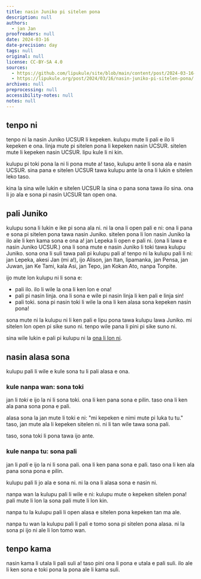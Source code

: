 ```yaml
---
title: nasin Juniko pi sitelen pona
description: null
authors:
  - jan Jan
proofreaders: null
date: 2024-03-16
date-precision: day
tags: null
original: null
license: CC-BY-SA 4.0
sources:
  - https://github.com/lipukule/site/blob/main/content/post/2024-03-16-nasin-juniko.md
  - https://lipukule.org/post/2024/03/16/nasin-juniko-pi-sitelen-pona/
archives: null
preprocessing: null
accessibility-notes: null
notes: null
---
```


## tenpo ni

tenpo ni la nasin Juniko UCSUR li kepeken.
kulupu mute li pali e ilo li kepeken e ona.
linja mute pi sitelen pona li kepeken nasin UCSUR.
sitelen mute li kepeken nasin UCSUR.
lipu kule li ni kin.

kulupu pi toki pona la ni li pona mute a!
taso, kulupu ante li sona ala e nasin UCSUR.
sina pana e sitelen UCSUR tawa kulupu ante la ona li lukin e sitelen leko taso.

kina la sina wile lukin e sitelen UCSUR la sina o pana sona tawa ilo sina.
ona li jo ala e sona pi nasin UCSUR tan open ona.

## pali Juniko

kulupu sona li lukin e ike pi sona ala ni.
ni la ona li open pali e ni: ona li pana e sona pi sitelen pona tawa nasin Juniko.
sitelen pona li lon nasin Juniko la ilo ale li ken kama sona e ona a!
jan Lepeka li open e pali ni.
(ona li lawa e nasin Juniko UCSUR.)
ona li sona mute e nasin Juniko li toki tawa kulupu Juniko.
sona ona li suli tawa pali pi kulupu pali a!
tenpo ni la kulupu pali li ni: jan Lepeka, akesi Jan (mi a!), ijo Alison, jan Itan, lipamanka, jan Pensa, jan Juwan, jan Ke Tami, kala Asi, jan Tepo, jan Kokan Ato, nanpa Tonpite.

ijo mute lon kulupu ni li sona e:
- pali ilo. ilo li wile la ona li ken lon e ona!
- pali pi nasin linja. ona li sona e wile pi nasin linja li ken pali e linja sin!
- pali toki. sona pi nasin toki li wile la ona li ken alasa sona kepeken nasin pona!

sona mute ni la kulupu ni li ken pali e lipu pona tawa kulupu lawa Juniko.
mi sitelen lon open pi sike suno ni.
tenpo wile pana li pini pi sike suno ni.

sina wile lukin e pali pi kulupu ni la [ona li lon ni](https://docs.google.com/document/d/1FEVc8fFUEwaSBLBnLXUgyYXKi2wFB04S49mjS98Wk8A/edit).

## nasin alasa sona

kulupu pali li wile e kule sona tu li pali alasa e ona.

### kule nanpa wan: sona toki

jan li *toki* e ijo la ni li sona toki.
ona li ken pana sona e pilin.
taso ona li ken ala pana sona pona e pali.

alasa sona la jan mute li toki e ni: "mi kepeken e nimi mute pi luka tu tu."
taso, jan mute ala li kepeken sitelen ni.
ni li tan wile tawa sona pali.

taso, sona toki li pona tawa ijo ante.

### kule nanpa tu: sona pali

jan li *pali* e ijo la ni li sona pali.
ona li ken pana sona e pali.
taso ona li ken ala pana sona pona e pilin.

kulupu pali li jo ala e sona ni.
ni la ona li alasa sona e nasin ni.

nanpa wan la kulupu pali li wile e ni: kulupu mute o kepeken sitelen pona!
pali mute li lon la sona pali mute li lon kin.

nanpa tu la kulupu pali li open alasa e sitelen pona kepeken tan ma ale.

nanpa tu wan la kulupu pali li pali e tomo sona pi sitelen pona alasa.
ni la sona pi ijo ni ale li lon tomo wan.

## tenpo kama

nasin kama li utala li pali suli a!
taso pini ona li pona e utala e pali suli.
ilo ale li ken sona e toki pona la pona ale li kama suli.